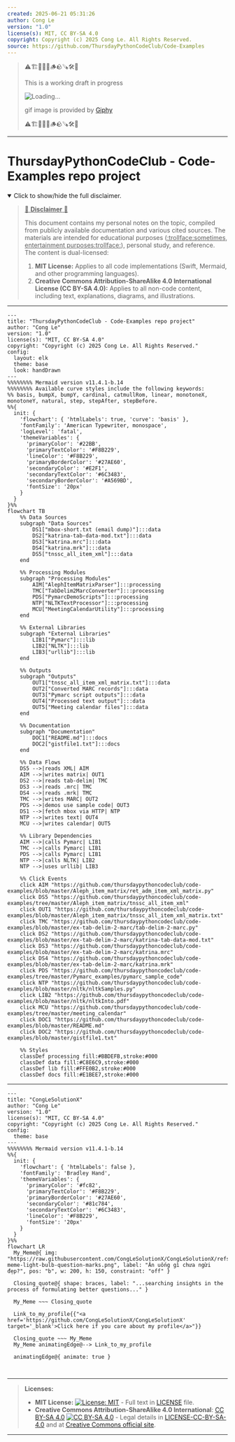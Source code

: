 ```yaml
---
created: 2025-06-21 05:31:26
author: Cong Le
version: "1.0"
license(s): MIT, CC BY-SA 4.0
copyright: Copyright (c) 2025 Cong Le. All Rights Reserved.
source: https://github.com/ThursdayPythonCodeClub/Code-Examples
---
```



> ⚠️🏗️🚧🦺🧱🪵🪨🪚🛠️👷
> 
> This is a working draft in progress
> 
> ![Loading...](https://media2.giphy.com/media/v1.Y2lkPTc5MGI3NjExMXVjejV3dnVjc2o5MXd3eXBvcDR1cHlzbHQ1Z2R6YjY0ZHpmdjJ6OCZlcD12MV9pbnRlcm5hbF9naWZfYnlfaWQmY3Q9Zw/hL9q5k9dk9l0wGd4e0/giphy.gif)
>
> gif image is provided by [Giphy](https://giphy.com)
> 
> ⚠️🏗️🚧🦺🧱🪵🪨🪚🛠️👷


----




# ThursdayPythonCodeClub - Code-Examples repo project
<details open>
<summary>Click to show/hide the full disclaimer.</summary>
   
> <ins>📢 **Disclaimer** 🚨</ins>
>
> This document contains my personal notes on the topic,
> compiled from publicly available documentation and various cited sources.
> The materials are intended for educational purposes (<ins>:trollface:sometimes, entertainment purposes:trollface:</ins>), personal study, and reference.
> The content is dual-licensed:
> 1. **MIT License:** Applies to all code implementations (Swift, Mermaid, and other programming languages).
> 2. **Creative Commons Attribution-ShareAlike 4.0 International License (CC BY-SA 4.0):** Applies to all non-code content, including text, explanations, diagrams, and illustrations.

</details>


----

```mermaid
---
title: "ThursdayPythonCodeClub - Code-Examples repo project"
author: "Cong Le"
version: "1.0"
license(s): "MIT, CC BY-SA 4.0"
copyright: "Copyright (c) 2025 Cong Le. All Rights Reserved."
config:
  layout: elk
  theme: base
  look: handDrawn
---
%%%%%%%% Mermaid version v11.4.1-b.14
%%%%%%%% Available curve styles include the following keywords:
%% basis, bumpX, bumpY, cardinal, catmullRom, linear, monotoneX, monotoneY, natural, step, stepAfter, stepBefore.
%%{
  init: {
    'flowchart': { 'htmlLabels': true, 'curve': 'basis' },
    'fontFamily': 'American Typewriter, monospace',
    'logLevel': 'fatal',
    'themeVariables': {
      'primaryColor': '#22BB',
      'primaryTextColor': '#F8B229',
      'lineColor': '#F8B229',
      'primaryBorderColor': '#27AE60',
      'secondaryColor': '#E2F1',
      'secondaryTextColor': '#6C3483',
      'secondaryBorderColor': '#A569BD',
      'fontSize': '20px'
    }
  }
}%%
flowchart TB
    %% Data Sources
    subgraph "Data Sources"
        DS1["mbox-short.txt (email dump)"]:::data
        DS2["katrina-tab-data-mod.txt"]:::data
        DS3["katrina.mrc"]:::data
        DS4["katrina.mrk"]:::data
        DS5["tnssc_all_item_xml"]:::data
    end

    %% Processing Modules
    subgraph "Processing Modules"
        AIM["AlephItemMatrixParser"]:::processing
        TMC["TabDelim2MarcConverter"]:::processing
        PDS["PymarcDemoScripts"]:::processing
        NTP["NLTKTextProcessor"]:::processing
        MCU["MeetingCalendarUtility"]:::processing
    end

    %% External Libraries
    subgraph "External Libraries"
        LIB1["Pymarc"]:::lib
        LIB2["NLTK"]:::lib
        LIB3["urllib"]:::lib
    end

    %% Outputs
    subgraph "Outputs"
        OUT1["tnssc_all_item_xml_matrix.txt"]:::data
        OUT2["Converted MARC records"]:::data
        OUT3["Pymarc script outputs"]:::data
        OUT4["Processed text output"]:::data
        OUT5["Meeting calendar files"]:::data
    end

    %% Documentation
    subgraph "Documentation"
        DOC1["README.md"]:::docs
        DOC2["gistfile1.txt"]:::docs
    end

    %% Data Flows
    DS5 -->|reads XML| AIM
    AIM -->|writes matrix| OUT1
    DS2 -->|reads tab-delim| TMC
    DS3 -->|reads .mrc| TMC
    DS4 -->|reads .mrk| TMC
    TMC -->|writes MARC| OUT2
    PDS -->|demos use sample code| OUT3
    DS1 -->|fetch mbox via HTTP| NTP
    NTP -->|writes text| OUT4
    MCU -->|writes calendar| OUT5

    %% Library Dependencies
    AIM -->|calls Pymarc| LIB1
    TMC -->|calls Pymarc| LIB1
    PDS -->|calls Pymarc| LIB1
    NTP -->|calls NLTK| LIB2
    NTP -->|uses urllib| LIB3

    %% Click Events
    click AIM "https://github.com/thursdaypythoncodeclub/code-examples/blob/master/Aleph_item_matrix/ret_adm_item_xml_matrix.py"
    click DS5 "https://github.com/thursdaypythoncodeclub/code-examples/tree/master/Aleph_item_matrix/tnssc_all_item_xml"
    click OUT1 "https://github.com/thursdaypythoncodeclub/code-examples/blob/master/Aleph_item_matrix/tnssc_all_item_xml_matrix.txt"
    click TMC "https://github.com/thursdaypythoncodeclub/code-examples/blob/master/ex-tab-delim-2-marc/tab-delim-2-marc.py"
    click DS2 "https://github.com/thursdaypythoncodeclub/code-examples/blob/master/ex-tab-delim-2-marc/katrina-tab-data-mod.txt"
    click DS3 "https://github.com/thursdaypythoncodeclub/code-examples/blob/master/ex-tab-delim-2-marc/katrina.mrc"
    click DS4 "https://github.com/thursdaypythoncodeclub/code-examples/blob/master/ex-tab-delim-2-marc/katrina.mrk"
    click PDS "https://github.com/thursdaypythoncodeclub/code-examples/tree/master/Pymarc_examples/pymarc_sample_code"
    click NTP "https://github.com/thursdaypythoncodeclub/code-examples/blob/master/nltk/nltkSamples.py"
    click LIB2 "https://github.com/thursdaypythoncodeclub/code-examples/blob/master/nltk/nltkInto.pdf"
    click MCU "https://github.com/thursdaypythoncodeclub/code-examples/tree/master/meeting_calendar"
    click DOC1 "https://github.com/thursdaypythoncodeclub/code-examples/blob/master/README.md"
    click DOC2 "https://github.com/thursdaypythoncodeclub/code-examples/blob/master/gistfile1.txt"

    %% Styles
    classDef processing fill:#BBDEFB,stroke:#000
    classDef data fill:#C8E6C9,stroke:#000
    classDef lib fill:#FFE0B2,stroke:#000
    classDef docs fill:#E1BEE7,stroke:#000

```

------

<!-- 
```mermaid
%% Current Mermaid version
info
```  -->


```mermaid
---
title: "CongLeSolutionX"
author: "Cong Le"
version: "1.0"
license(s): "MIT, CC BY-SA 4.0"
copyright: "Copyright (c) 2025 Cong Le. All Rights Reserved."
config:
  theme: base
---
%%%%%%%% Mermaid version v11.4.1-b.14
%%{
  init: {
    'flowchart': { 'htmlLabels': false },
    'fontFamily': 'Bradley Hand',
    'themeVariables': {
      'primaryColor': '#fc82',
      'primaryTextColor': '#F8B229',
      'primaryBorderColor': '#27AE60',
      'secondaryColor': '#81c784',
      'secondaryTextColor': '#6C3483',
      'lineColor': '#F8B229',
      'fontSize': '20px'
    }
  }
}%%
flowchart LR
  My_Meme@{ img: "https://raw.githubusercontent.com/CongLeSolutionX/CongLeSolutionX/refs/heads/main/assets/images/My-meme-light-bulb-question-marks.png", label: "Ăn uống gì chưa ngừi đẹp?", pos: "b", w: 200, h: 150, constraint: "off" }

  Closing_quote@{ shape: braces, label: "...searching insights in the process of formulating better questions..." }
    
  My_Meme ~~~ Closing_quote
    
  Link_to_my_profile{{"<a href='https://github.com/CongLeSolutionX/CongLeSolutionX' target='_blank'>Click here if you care about my profile</a>"}}

  Closing_quote ~~~ My_Meme
  My_Meme animatingEdge@--> Link_to_my_profile
  
  animatingEdge@{ animate: true }



```

---
>**Licenses:**
>
>- **MIT License:**  [![License: MIT](https://img.shields.io/badge/License-MIT-yellow.svg)](LICENSE) - Full text in [LICENSE](LICENSE) file.
>- **Creative Commons Attribution-ShareAlike 4.0 International**: [CC BY-SA 4.0](https://creativecommons.org/licenses/by-sa/4.0/) [![CC BY-SA 4.0](https://licensebuttons.net/l/by-sa/4.0/88x31.png)](https://creativecommons.org/licenses/by-sa/4.0/) - Legal details in [LICENSE-CC-BY-SA-4.0](THE_PAST/LICENSE-CC-BY-SA-4.0) and at [Creative Commons official site](https://creativecommons.org/licenses/by-sa/4.0/).
>
---
